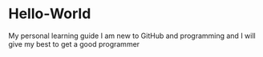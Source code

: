 # Hello-World
My personal learning guide
I am new to GitHub and programming and I will give my best to get a good programmer
